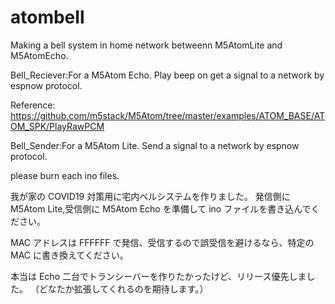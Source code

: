 # atombell

Making a bell system in home network betweenn M5AtomLite and M5AtomEcho.

Bell_Reciever:For a M5Atom Echo.
Play beep on get a signal to a network by espnow protocol.

Reference:
https://github.com/m5stack/M5Atom/tree/master/examples/ATOM_BASE/ATOM_SPK/PlayRawPCM

Bell_Sender:For a M5Atom Lite.
Send a signal to a network by espnow protocol.

please burn each ino files.

我が家の COVID19 対策用に宅内ベルシステムを作りました。
発信側に M5Atom Lite,受信側に M5Atom Echo を準備して ino ファイルを書き込んでください。

MAC アドレスは FFFFFF で発信、受信するので誤受信を避けるなら、特定の MAC に書き換えてください。

本当は Echo 二台でトランシーバーを作りたかったけど、リリース優先しました。
（どなたか拡張してくれるのを期待します。）
